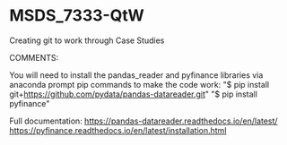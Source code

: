 # MSDS_7333-QtW

Creating git to work through Case Studies


COMMENTS:

You will need to install the pandas_reader and pyfinance libraries via anaconda prompt pip commands to make the code work:
"$ pip install git+https://github.com/pydata/pandas-datareader.git"
"$ pip install pyfinance"

Full documentation: 
https://pandas-datareader.readthedocs.io/en/latest/
https://pyfinance.readthedocs.io/en/latest/installation.html
